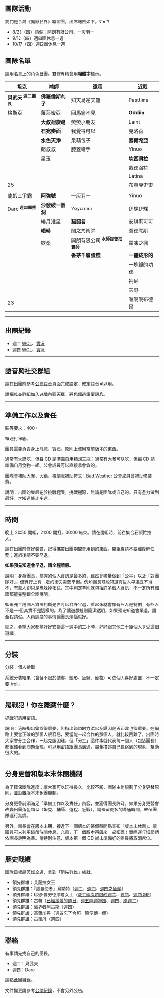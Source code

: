 ## 團隊活動

我們是台灣《魔獸世界》聯盟團。出席報告如下。ʕᵔᴥᵔʔ

- 8/22（四）請假：開朗有限公司、一灰羽一
- 9/12（四）週四團休息一週
- 10/17（四）週四團休息一週

## 團隊名單

請用名單上的角色出團。雙修專精會用**粗體字**標示。

| **坦克**                          | **補師**                  | **遠程**                      | **近戰**    |
| --------------------------------- | ------------------------- | ---------------------------- | ----------- |
| **貝武夫** <sup>**週二團長**</sup> |  **佛羅倫斯丸子**          | 知天易逆天難                  | Pasttime    |
| 格斯亞                             | 蘿莎蜜亞                   | 回馬箭不見                    | **Oddiin**   |
|                                   | **大叔迴旋踢**                | 熒熒小朋友                    | Laint       |
|                                   | **石宛麥面**               |  我覺得可以                   | 克洛茵       |
|                                   | **水色天淨**             | 呆萌包子                      | **塞爾希亞** |
|                                   | 朗叔叔                   |  膝蓋殺手                     | Yinuo       |
|                                   | 星玉                     |                           | **坎西貝拉** |
|                                   |                           |                              | 戴德洛特     |
|                                   |                           |                              | Latina      |
| 25                                 |                           |                              | 布萊克史東   |
|                             |            |                                          |               |
| 龍蝦三爭霸                   | **阿強號**       | 一灰羽一                                  | Yinuo          |
| Darc <sup>**週四團熊**</sup> | **沙發破一個洞** | Yoyoman                                  | 伊蝶伊蝶        |
|                             | 緋月淮星          | **貓語者**                               | 安琪莉可可      |
|                             | **絕緋**         | 闇之咒術師                                | 賽德勒斯        |
|                             | 欸桑             | 開朗有限公司 <sup>**水師提督拍賣師**</sup>  | 霜凍之楓        |
|                             |                  | **香茅千層蛋糕**                         | **一體成形的** |
|                             |                  |                                          | 一塊錢的功德    |
|                             |                  |                                          | 衲尼           |
|                             |                  |                                          | 天野           |
| 23                          |                  |                                          | 喔啊啊布德爾    |

---

## 出團紀錄

- 週二 [WCL](https://www.warcraftlogs.com/user/reports-list/256518/)、[實況](https://www.twitch.tv/edwinlee13/videos)
- 週四 [WCL](https://www.warcraftlogs.com/user/reports-list/302729/)、[實況](https://www.twitch.tv/dalechou/videos)

--- 

## 語音與社交群組

請在出團前參考[公會語音](voicechat.html)頁面完成設定，確定語音可以用。

請把[社交群組](https://blizzard.com/invite/9EVogsdqA)加入遊戲內聊天框，避免錯過重要訊息。

---

## 準備工作以及責任

裝等要求：400+

每週打保底。

團員需要負責身上附魔、寶石。原則上使用當前版本的東西。

通常有大鍋吃，但每 CD 請準備自用精煉三瓶；通常有大餐可以吃，但每 CD 請準備自用食物一組。公會成員可以直接拿會倉的。

團隊會補助大餐、大鍋，視情況補助符文；[Bad Weather](index.html) 公會成員會補助修裝費。

說明：出團的樂趣在於挑戰極限，挑戰邊際，無論是團隊或自己的。只有盡力做到最好，才知道能走多遠。

---

## 時間

晚上 20:50 開組，21:00 開打，00:00 結束。請在開組時，前往集合石幫忙拉人。

請在出團前修好裝備，記得攜帶出團期間會用到的東西。開組後請不要離隊解任務；進組後請不要早退。

**如果預先知道會早退，請全程請假。**

說明：身為團長，掌握的個人資訊是最多的，雖然會盡量做到「公平」以及「對團隊好」，但實行上有一定的衝突需要平衡。例如團長可能知道有些人早退是不得不，有些人卻只是想躲掉拓荒，其中判定準則就包括許多個人資訊，不一定所有細節都能完整跟全團說明。

如果完全用個人資訊判斷是否可以容許早退，看起來就會像有些人是特例，有些人不是──但其實不是這樣的。為了讓遊戲規則簡潔透明，如果預先知道會早退，請全程請假。人員調度的事情讓團長煩惱就好。

總之，希望大家都能好好安排這一週中的三小時，好好跟其他二十幾個人享受這個遊戲。

---
## 分裝

分裝：個人拾取

系統分裝結果（含但不限於裝綁、塑形、坐騎、寵物）可依個人喜好處置，不一定要 /roll。

---

## 是戰犯！你在隱藏什麼？

抓戰犯請用密語。

說明：適時指出錯誤很重要，但指出錯誤的方法以及歸因是否正確也很重要。在網路上要當正確的那個人很容易，要當能一起合作的那個人，就比較困難了。出團時大家會分工合作，一起克服困難，但「分工」這件事就代表每一個人（包括團長）都很難看到問題全貌。可以用密語跟團長溝通，盡量描述自己觀察到的現象，幫助很大的。

---

## 分身更替和版本末休團機制

為了確保團隊進度；讓大家可以玩得長久，比較不膩，團隊主動規劃了分身更替原則，並設置版本末休團機制。

分身更替前須滿足「準備工作以及責任」內容，並獲得團長許可。如果分身更替會改變出團角色類型（坦克、補師、遠程、近戰），請預留更多的溝通時間，確保團隊運行無虞。

另外，團長會在版本末期、接近下一個版本的某個時間點宣布「版本末休團」。讓團員可以利用這段時間休息、充電，下一個版本再回來一起拓荒！實際運行細節請依團長說明為準。請特別注意，版本第一個 CD 尚未準備好的團員將取消席位。

---

## 歷史戰績

團隊目標是英雄全通，拿到「領先群雄」成就。

- 領先群雄：艾薩拉女王
- 領先群雄：『虛無使者』烏納特（[週二](img_aotc_uunat_tue.jpg)、[週四](img_aotc_uunat_thu.jpg)、[週四之魚頭](img_aotc_uunat_thu2.jpg)）
- 領先群雄：珍娜‧普勞德摩爾女士（[改了兩次時間的週二](img_aotc_jaina_tue.jpg)、[週四](img_aotc_jaina_thu.jpg)、[週四 GIF](img_aotc_jaina_thu.gif)）
- 領先群雄：古翰（[已經掰掰的週日](img_aotc_ghuun_sun.jpg)、[週五隔週補照](img_aotc_ghuun_fri.jpg)、[週四](img_aotc_ghuun_thu.jpg)、[原週二](img_aotc_ghuun_tue.png)）
- 領先群雄：滅界者阿古斯（[週四](img_aotc_argus.jpg)）
- 領先群雄：基爾加丹（[週四忘了合照](img_aotc_kiljaeden.jpg)，[隨便傳一個](img_aotc_kiljaeden2.jpg)）
- 領先群雄：古爾丹（[週四](img_aotc_guldan.jpg)）

---

## 聯絡

有事請先找自己的團長。

- 週二：貝武夫
- 週四：Darc

請[點此](index.html)回目錄。

文件變更請參考[公開紀錄](https://github.com/badbadweather/badbadweather.github.io/commits/master/raid.md)，不會另外公告。
